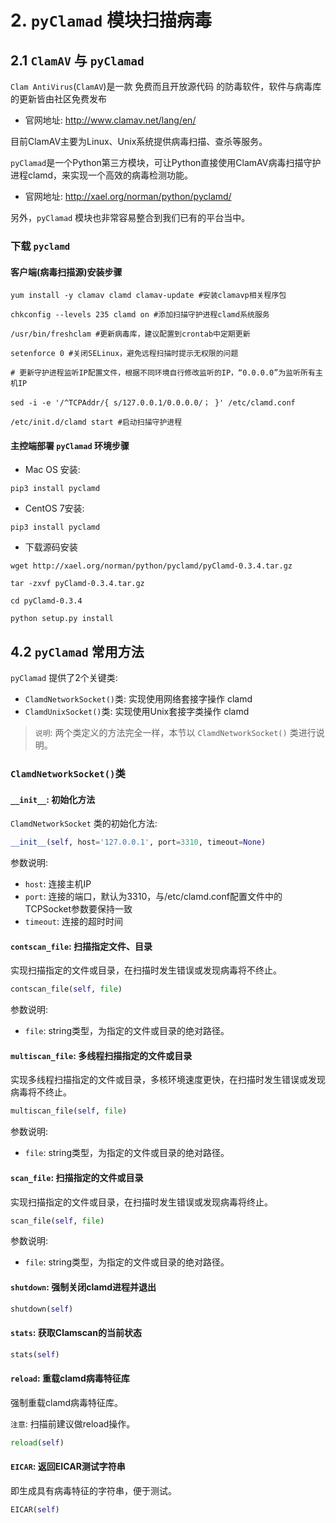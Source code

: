 # 2. `pyClamad` 模块扫描病毒

## 2.1 `ClamAV` 与 `pyClamad`
`Clam AntiVirus`(`ClamAV`)是一款 免费而且开放源代码 的防毒软件，软件与病毒库的更新皆由社区免费发布
* 官网地址: http://www.clamav.net/lang/en/

目前ClamAV主要为Linux、Unix系统提供病毒扫描、查杀等服务。

`pyClamad`是一个Python第三方模块，可让Python直接使用ClamAV病毒扫描守护进程clamd，来实现一个高效的病毒检测功能。

* 官网地址: http://xael.org/norman/python/pyclamd/

另外，`pyClamad` 模块也非常容易整合到我们已有的平台当中。


### 下载 `pyclamd`

#### 客户端(病毒扫描源)安装步骤

```shell
yum install -y clamav clamd clamav-update #安装clamavp相关程序包

chkconfig --levels 235 clamd on #添加扫描守护进程clamd系统服务

/usr/bin/freshclam #更新病毒库，建议配置到crontab中定期更新

setenforce 0 #关闭SELinux，避免远程扫描时提示无权限的问题

# 更新守护进程监听IP配置文件，根据不同环境自行修改监听的IP，“0.0.0.0”为监听所有主机IP

sed -i -e '/^TCPAddr/{ s/127.0.0.1/0.0.0.0/； }' /etc/clamd.conf

/etc/init.d/clamd start #启动扫描守护进程
```

#### 主控端部署 `pyClamad` 环境步骤
* Mac OS 安装:
```shell
pip3 install pyclamd
```
* CentOS 7安装:
```shell
pip3 install pyclamd
```

* 下载源码安装
```shell
wget http://xael.org/norman/python/pyclamd/pyClamd-0.3.4.tar.gz

tar -zxvf pyClamd-0.3.4.tar.gz

cd pyClamd-0.3.4

python setup.py install
```

## 4.2 `pyClamad` 常用方法
`pyClamad` 提供了2个关键类:
* `ClamdNetworkSocket()`类: 实现使用网络套接字操作 clamd
* `ClamdUnixSocket()`类: 实现使用Unix套接字类操作 clamd
  
> `说明`: 两个类定义的方法完全一样，本节以 `ClamdNetworkSocket()` 类进行说明。

### `ClamdNetworkSocket()`类

#### `__init__`: 初始化方法
`ClamdNetworkSocket` 类的初始化方法:
```python
__init__(self, host='127.0.0.1', port=3310, timeout=None)
```

参数说明:
* `host`: 连接主机IP
* `port`: 连接的端口，默认为3310，与/etc/clamd.conf配置文件中的TCPSocket参数要保持一致
* `timeout`: 连接的超时时间

#### `contscan_file`: 扫描指定文件、目录

实现扫描指定的文件或目录，在扫描时发生错误或发现病毒将不终止。

```python
contscan_file(self, file)
```
参数说明:
* `file`: string类型，为指定的文件或目录的绝对路径。

#### `multiscan_file`: 多线程扫描指定的文件或目录
实现多线程扫描指定的文件或目录，多核环境速度更快，在扫描时发生错误或发现病毒将不终止。
```python
multiscan_file(self, file)
```
参数说明:
* `file`: string类型，为指定的文件或目录的绝对路径。

#### `scan_file`: 扫描指定的文件或目录
实现扫描指定的文件或目录，在扫描时发生错误或发现病毒将终止。
```python
scan_file(self, file)
```

参数说明:
* `file`: string类型，为指定的文件或目录的绝对路径。

#### `shutdown`: 强制关闭clamd进程并退出

```python
shutdown(self)
```

#### `stats`: 获取Clamscan的当前状态

```python
stats(self)
```

#### `reload`: 重载clamd病毒特征库
强制重载clamd病毒特征库。

`注意`: 扫描前建议做reload操作。
```python
reload(self)
```

#### `EICAR`: 返回EICAR测试字符串
即生成具有病毒特征的字符串，便于测试。
```python
EICAR(self)
```


